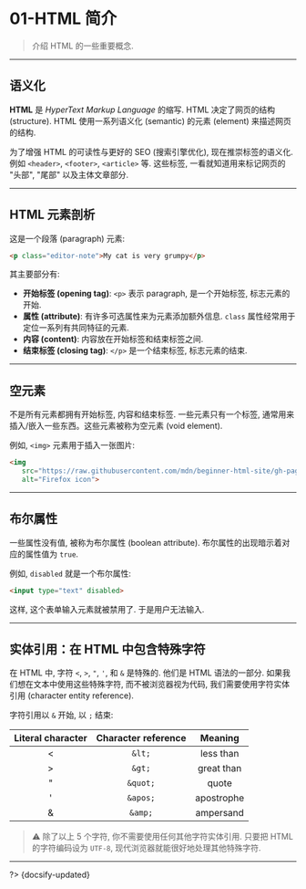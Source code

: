 # 01-HTML 简介

> 介绍 HTML 的一些重要概念.

---

## 语义化

**HTML** 是 *HyperText Markup Language* 的缩写. HTML 决定了网页的结构 (structure). HTML 使用一系列语义化 (semantic) 的元素 (element) 来描述网页的结构.

为了增强 HTML 的可读性与更好的 SEO (搜索引擎优化), 现在推崇标签的语义化. 例如 `<header>`, `<footer>`, `<article>` 等. 这些标签, 一看就知道用来标记网页的 "头部", "尾部" 以及主体文章部分.

---

## HTML 元素剖析

这是一个段落 (paragraph) 元素:

```html
<p class="editor-note">My cat is very grumpy</p>
```

其主要部分有:

- **开始标签 (opening tag)**: `<p>` 表示 paragraph, 是一个开始标签, 标志元素的开始.
- **属性 (attribute)**: 有许多可选属性来为元素添加额外信息. `class` 属性经常用于定位一系列有共同特征的元素.
- **内容 (content)**: 内容放在开始标签和结束标签之间.
- **结束标签 (closing tag)**: `</p>` 是一个结束标签, 标志元素的结束.

---

## 空元素

不是所有元素都拥有开始标签, 内容和结束标签. 一些元素只有一个标签, 通常用来插入/嵌入一些东西。这些元素被称为空元素 (void element).

例如, `<img>` 元素用于插入一张图片:

 ```html
<img
    src="https://raw.githubusercontent.com/mdn/beginner-html-site/gh-pages/images/firefox-icon.png"
    alt="Firefox icon">
 ```

---

## 布尔属性

一些属性没有值, 被称为布尔属性 (boolean attribute). 布尔属性的出现暗示着对应的属性值为 `true`.

例如, `disabled` 就是一个布尔属性:

```html
<input type="text" disabled>
```

这样, 这个表单输入元素就被禁用了. 于是用户无法输入.

---

## 实体引用：在 HTML 中包含特殊字符

在 HTML 中, 字符 `<`, `>`, `"`, `'`, 和 `&` 是特殊的. 他们是 HTML 语法的一部分. 如果我们想在文本中使用这些特殊字符, 而不被浏览器视为代码, 我们需要使用字符实体引用 (character entity reference).

字符引用以 `&` 开始, 以 `;` 结束:

| Literal character | Character reference |  Meaning   |
| :---------------: | :-----------------: | :--------: |
|         <         |       `&lt;`        | less than  |
|         >         |       `&gt;`        | great than |
|         "         |      `&quot;`       |   quote    |
|         '         |      `&apos;`       | apostrophe |
|         &         |       `&amp;`       | ampersand  |

> ⚠️ 除了以上 5 个字符, 你不需要使用任何其他字符实体引用. 只要把 HTML 的字符编码设为 `UTF-8`, 现代浏览器就能很好地处理其他特殊字符.



---

?> {docsify-updated}